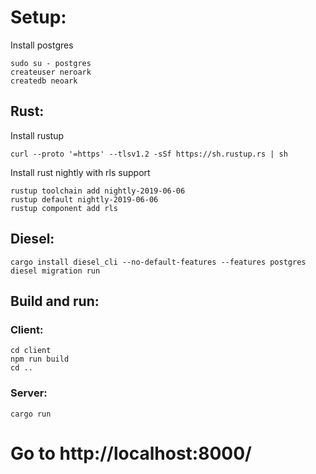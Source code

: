 # Setup: 

Install postgres

```
sudo su - postgres
createuser neroark
createdb neoark
```


## Rust:

Install rustup

```
curl --proto '=https' --tlsv1.2 -sSf https://sh.rustup.rs | sh
```

Install rust nightly with rls support

```
rustup toolchain add nightly-2019-06-06
rustup default nightly-2019-06-06
rustup component add rls
```

## Diesel:

```
cargo install diesel_cli --no-default-features --features postgres
diesel migration run
```

## Build and run:

### Client:

```
cd client
npm run build
cd ..
```

### Server:

```
cargo run
```

# Go to http://localhost:8000/

